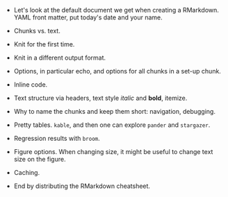 * Let's look at the default document we get when creating a RMarkdown. YAML front matter, put today's date and your name.

* Chunks vs. text.

* Knit for the first time.

* Knit in a different output format.

* Options, in particular echo, and options for all chunks in a set-up chunk.

* Inline code. 

* Text structure via headers, text style *italic* and **bold**, itemize.

* Why to name the chunks and keep them short: navigation, debugging.

* Pretty tables. `kable`, and then one can explore `pander` and `stargazer`.

* Regression results with `broom`.

* Figure options. When changing size, it might be useful to change text size on the figure.

* Caching.

* End by distributing the RMarkdown cheatsheet.
